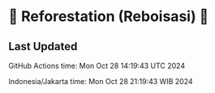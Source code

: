 
# 🌳 Reforestation (Reboisasi) 🌲

## Last Updated

GitHub Actions time: Mon Oct 28 14:19:43 UTC 2024

Indonesia/Jakarta time: Mon Oct 28 21:19:43 WIB 2024
